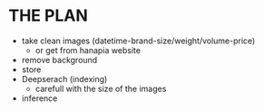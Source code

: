 # THE PLAN
- take clean images (datetime-brand-size/weight/volume-price)
    - or get from hanapia website
- remove background
- store
- Deepserach (indexing)
    - carefull with the size of the images
- inference


